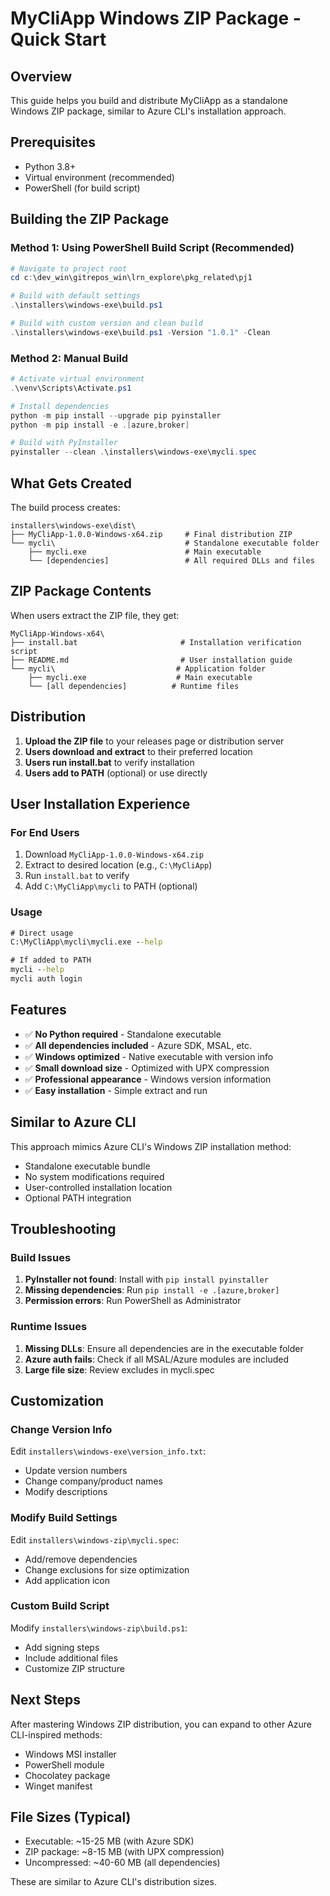 # MyCliApp Windows ZIP Package - Quick Start

## Overview

This guide helps you build and distribute MyCliApp as a standalone Windows ZIP package, similar to Azure CLI's installation approach.

## Prerequisites

- Python 3.8+
- Virtual environment (recommended)
- PowerShell (for build script)

## Building the ZIP Package

### Method 1: Using PowerShell Build Script (Recommended)

```powershell
# Navigate to project root
cd c:\dev_win\gitrepos_win\lrn_explore\pkg_related\pj1

# Build with default settings
.\installers\windows-exe\build.ps1

# Build with custom version and clean build
.\installers\windows-exe\build.ps1 -Version "1.0.1" -Clean
```

### Method 2: Manual Build

```powershell
# Activate virtual environment
.\venv\Scripts\Activate.ps1

# Install dependencies
python -m pip install --upgrade pip pyinstaller
python -m pip install -e .[azure,broker]

# Build with PyInstaller
pyinstaller --clean .\installers\windows-exe\mycli.spec
```

## What Gets Created

The build process creates:

```text
installers\windows-exe\dist\
├── MyCliApp-1.0.0-Windows-x64.zip     # Final distribution ZIP
└── mycli\                             # Standalone executable folder
    ├── mycli.exe                      # Main executable
    └── [dependencies]                 # All required DLLs and files
```

## ZIP Package Contents

When users extract the ZIP file, they get:

```text
MyCliApp-Windows-x64\
├── install.bat                       # Installation verification script
├── README.md                         # User installation guide
└── mycli\                           # Application folder
    ├── mycli.exe                    # Main executable
    └── [all dependencies]          # Runtime files
```

## Distribution

1. **Upload the ZIP file** to your releases page or distribution server
2. **Users download and extract** to their preferred location
3. **Users run install.bat** to verify installation
4. **Users add to PATH** (optional) or use directly

## User Installation Experience

### For End Users

1. Download `MyCliApp-1.0.0-Windows-x64.zip`
2. Extract to desired location (e.g., `C:\MyCliApp`)
3. Run `install.bat` to verify
4. Add `C:\MyCliApp\mycli` to PATH (optional)

### Usage

```cmd
# Direct usage
C:\MyCliApp\mycli\mycli.exe --help

# If added to PATH
mycli --help
mycli auth login
```

## Features

- ✅ **No Python required** - Standalone executable
- ✅ **All dependencies included** - Azure SDK, MSAL, etc.
- ✅ **Windows optimized** - Native executable with version info
- ✅ **Small download size** - Optimized with UPX compression
- ✅ **Professional appearance** - Windows version information
- ✅ **Easy installation** - Simple extract and run

## Similar to Azure CLI

This approach mimics Azure CLI's Windows ZIP installation method:
- Standalone executable bundle
- No system modifications required
- User-controlled installation location
- Optional PATH integration

## Troubleshooting

### Build Issues

1. **PyInstaller not found**: Install with `pip install pyinstaller`
2. **Missing dependencies**: Run `pip install -e .[azure,broker]`
3. **Permission errors**: Run PowerShell as Administrator

### Runtime Issues

1. **Missing DLLs**: Ensure all dependencies are in the executable folder
2. **Azure auth fails**: Check if all MSAL/Azure modules are included
3. **Large file size**: Review excludes in mycli.spec

## Customization

### Change Version Info

Edit `installers\windows-exe\version_info.txt`:
- Update version numbers
- Change company/product names
- Modify descriptions

### Modify Build Settings

Edit `installers\windows-zip\mycli.spec`:
- Add/remove dependencies
- Change exclusions for size optimization
- Add application icon

### Custom Build Script

Modify `installers\windows-zip\build.ps1`:
- Add signing steps
- Include additional files
- Customize ZIP structure

## Next Steps

After mastering Windows ZIP distribution, you can expand to other Azure CLI-inspired methods:
- Windows MSI installer
- PowerShell module
- Chocolatey package
- Winget manifest

## File Sizes (Typical)

- Executable: ~15-25 MB (with Azure SDK)
- ZIP package: ~8-15 MB (with UPX compression)
- Uncompressed: ~40-60 MB (all dependencies)

These are similar to Azure CLI's distribution sizes.
